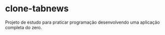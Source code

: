 # clone-tabnews

Projeto de estudo para praticar programação desenvolvendo uma aplicação completa do zero.

